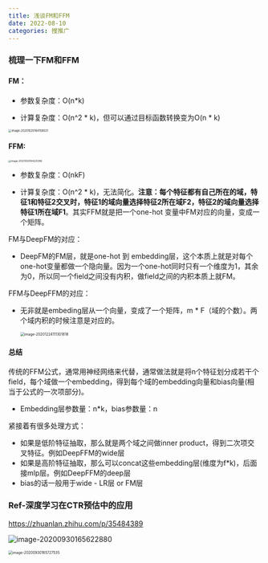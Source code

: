 ```yaml
---
title: 浅谈FM和FFM
date: 2022-08-10
categories: 搜推广
---
```


### 梳理一下FM和FFM

#### FM：

- 参数复杂度：O(n*k)

- 计算复杂度：O(n^2 * k)，但可以通过目标函数转换变为O(n * k)


<img src="http://levy-hexo.oss-cn-hangzhou.aliyuncs.com/images/2023-09-14-130727.jpg" alt="image-20201020184158031" style="zoom:40%;" />


#### FFM:

<img src="http://levy-hexo.oss-cn-hangzhou.aliyuncs.com/images/2023-09-14-130729.jpg" alt="image-20201020184225396" style="zoom:33%;" />

- 参数复杂度：O(nkF)

- 计算复杂度：O(n^2 * k)，无法简化。**注意：每个特征都有自己所在的域，特征1和特征2交叉时，特征1的域向量选择特征2所在域F2，特征2的域向量选择特征1所在域F1**。其实FFM就是把一个one-hot 变量中FM对应的向量，变成一个矩阵。

  

FM与DeepFM的对应：

- DeepFM的FM层，就是one-hot 到 embedding层，这个本质上就是对每个one-hot变量都做一个隐向量。因为一个one-hot同时只有一个维度为1，其余为0，所以同一个field之间没有内积，做field之间的内积本质上就FM。

FFM与DeepFFM的对应：

- 无非就是embeding层从一个向量，变成了一个矩阵，m * F（域的个数）。两个域内积的时候注意是对应的。

  <img src="http://levy-hexo.oss-cn-hangzhou.aliyuncs.com/images/2023-09-14-130733.jpg" alt="image-20201224111301818" style="zoom:50%;" />



#### 总结

传统的FFM公式，通常用神经网络来代替，通常做法就是将n个特征划分成若干个field，每个域做一个embedding，得到每个域的embedding向量和bias向量(相当于公式的一次项部分)。

- Embedding层参数量：n*k，bias参数量：n

紧接着有很多处理方式：

- 如果是低阶特征抽取，那么就是两个域之间做inner product，得到二次项交叉特征。例如DeepFFM的wide层
- 如果是高阶特征抽取，那么可以concat这些embedding层(维度为f*k)，后面接mlp层。例如DeepFFM的deep层
- bias的话一般用于wide - LR层 or FM层



### Ref-深度学习在CTR预估中的应用

https://zhuanlan.zhihu.com/p/35484389

![image-20200930165622880](http://levy-hexo.oss-cn-hangzhou.aliyuncs.com/images/2023-09-14-130722.jpg)



<img src="http://levy-hexo.oss-cn-hangzhou.aliyuncs.com/images/2023-09-14-130737.jpg" alt="image-20200930165727535" style="zoom:50%;" />

